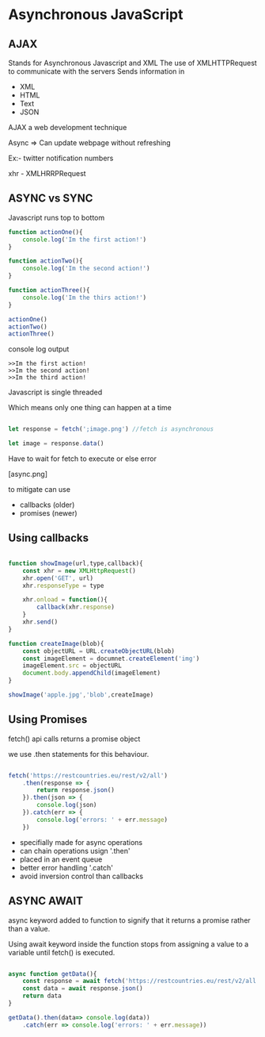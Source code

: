 # Asynchronous JavaScript


## AJAX

Stands for Asynchronous Javascript and XML
The use of XMLHTTPRequest to communicate with the servers
Sends information in
- XML
- HTML
- Text
- JSON

AJAX a web development technique

Async => Can update webpage without refreshing 

Ex:- twitter notification numbers

xhr - XMLHRRPRequest


## ASYNC vs SYNC

Javascript runs top to bottom 

```js script
function actionOne(){
    console.log('Im the first action!')
}

function actionTwo(){
    console.log('Im the second action!')
}

function actionThree(){
    console.log('Im the thirs action!')
}

actionOne()
actionTwo()
actionThree()
```

console log output


```
>>Im the first action!
>>Im the second action!
>>Im the third action!
```

Javascript is single threaded

Which means only one thing can happen at a time



```js script

let response = fetch(';image.png') //fetch is asynchronous

let image = response.data()

```

Have to wait for fetch to execute or else error

[async.png]


to mitigate can use 
- callbacks (older)
- promises (newer)

## Using callbacks

```js script

function showImage(url,type,callback){
    const xhr = new XMLHttpRequest()
    xhr.open('GET', url)
    xhr.responseType = type

    xhr.onload = function(){
        callback(xhr.response)
    }
    xhr.send()
}

function createImage(blob){
    const objectURL = URL.createObjectURL(blob)
    const imageElement = documnet.createElement('img')
    imageElement.src = objectURL
    document.body.appendChild(imageElement)
}

showImage('apple.jpg','blob',createImage)

```


## Using Promises

fetch() api calls returns a promise object

we use .then statements for this behaviour.

```js script

fetch('https://restcountries.eu/rest/v2/all')
    .then(response => {
        return response.json()
    }).then(json => {
        console.log(json)
    }).catch(err => {
        console.log('errors: ' + err.message)
    })

```




- specifially made for async operations
- can chain operations usign '.then'
- placed in an event queue
- better error handling '.catch'
- avoid inversion control than callbacks

## ASYNC AWAIT

async keyword added to function to signify that it returns  a promise rather than a value.

Using await keyword inside the function stops from assigning a value to a variable until fetch() is executed.




```js script

async function getData(){
    const response = await fetch('https://restcountries.eu/rest/v2/all')
    const data = await response.json()
    return data
}

getData().then(data=> console.log(data))
    .catch(err => console.log('errors: ' + err.message))

```